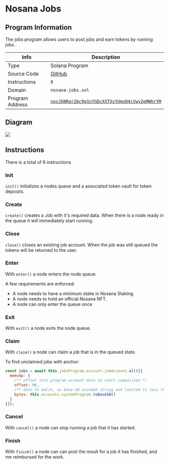 # Nosana Jobs <Badge type="tip" text="mainnet" vertical="middle" />

## Program Information

The jobs program allows users to post jobs and earn tokens by running jobs.

| Info            | Description                                                                                                                      |
|-----------------|----------------------------------------------------------------------------------------------------------------------------------|
| Type            | Solana Program                                                                                                                   |
| Source Code     | [GitHub](https://github.com/nosana-ci/nosana-programs)                                                                           |
| Instructions    | `8`                                                                                                                              |
| Domain          | `nosana-jobs.sol`                                                                                                                |
| Program Address | [`nosJhNRqr2bc9g1nfGDcXXTXvYUmxD4cVwy2pMWhrYM`](https://explorer.solana.com/address/nosJhNRqr2bc9g1nfGDcXXTXvYUmxD4cVwy2pMWhrYM) |

## Diagram

![](/images/jobs.svg)

## Instructions

There is a total of 8 instructions

### Init

`init()` initializes a nodes queue and a associated token vault for token deposits.


### Create

`create()` creates a Job with it's required data.
When there is a node ready in the queue it will immediately start running.

### Close

`close()` closes an existing job account.
When the job was still queued the tokens will be returned to the user.


### Enter

With `enter()` a node enters the node queue.

A few requirements are enforced:

- A node needs to have a minimum stake in Nosana Staking.
- A node needs to hold an official Nosana NFT.
- A node can only enter the queue once


### Exit

With `exit()` a node exits the node queue.

### Claim

With `claim()` a node can claim a job that is in the queued state.

To find unclaimed jobs with anchor:

```javascript
const jobs = await this.jobsProgram.account.jobAccount.all([{
  memcmp: {
    /** offset into program account data to start comparison */
    offset: 96,
    /** data to match, as base-58 encoded string and limited to less than 129 bytes */
    bytes: this.accounts.systemProgram.toBase58()
  }
}]);
```

### Cancel

With `cancel()` a node can stop running a job that it has started.


### Finish

With `finish()` a node can can post the result for a job it has finished, and me reimbursed for the work.

